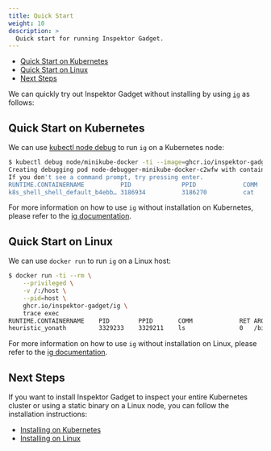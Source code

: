 ```yaml
---
title: Quick Start
weight: 10
description: >
  Quick start for running Inspektor Gadget.
---
```


<!-- toc -->
- [Quick Start on Kubernetes](#quick-start-on-kubernetes)
- [Quick Start on Linux](#quick-start-on-linux)
- [Next Steps](#next-steps)
<!-- /toc -->

We can quickly try out Inspektor Gadget without installing by using [`ig`](../ig.md) as follows:

## Quick Start on Kubernetes

We can use [kubectl node debug](https://kubernetes.io/docs/tasks/debug/debug-cluster/kubectl-node-debug/) to run `ig` on a Kubernetes node:

```bash
$ kubectl debug node/minikube-docker -ti --image=ghcr.io/inspektor-gadget/ig -- ig --auto-sd-unit-restart trace exec
Creating debugging pod node-debugger-minikube-docker-c2wfw with container debugger on node minikube-docker.
If you don't see a command prompt, try pressing enter.
RUNTIME.CONTAINERNAME          PID              PPID             COMM             RET ARGS
k8s_shell_shell_default_b4ebb… 3186934          3186270          cat              0   /bin/cat file
```

For more information on how to use `ig` without installation on Kubernetes, please refer to the [ig documentation](../ig.md#using-ig-with-kubectl-debug-node).

## Quick Start on Linux

We can use `docker run` to run `ig` on a Linux host:

```bash
$ docker run -ti --rm \
    --privileged \
    -v /:/host \
    --pid=host \
    ghcr.io/inspektor-gadget/ig \
    trace exec
RUNTIME.CONTAINERNAME    PID        PPID       COMM             RET ARGS
heuristic_yonath         3329233    3329211    ls               0   /bin/ls
```

For more information on how to use `ig` without installation on Linux, please refer to the [ig documentation](../ig.md#using-ig-in-a-container).

## Next Steps

If you want to install Inspektor Gadget to inspect your entire Kubernetes cluster or using a static binary on a Linux node, you can follow the installation instructions:
- [Installing on Kubernetes](install-kubernetes.md)
- [Installing on Linux](install-linux.md)
